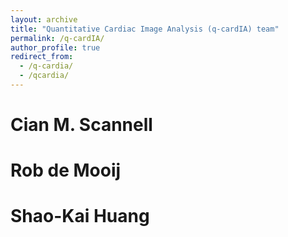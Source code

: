 ```yaml
---
layout: archive
title: "Quantitative Cardiac Image Analysis (q-cardIA) team"
permalink: /q-cardIA/
author_profile: true
redirect_from: 
  - /q-cardia/
  - /qcardia/
---
```


Cian M. Scannell
====

Rob de Mooij
====

Shao-Kai Huang
====